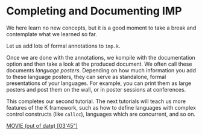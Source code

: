 <!-- Copyright (c) 2010-2019 K Team. All Rights Reserved. -->

# Completing and Documenting IMP

We here learn no new concepts, but it is a good moment to take a break
and contemplate what we learned so far.

Let us add lots of formal annotations to `imp.k`.

Once we are done with the annotations, we kompile with the documentation
option and then take a look at the produced document. We often call these
documents _language posters_. Depending on how much information you add to
these language posters, they can serve as standalone, formal presentations
of your languages. For example, you can print them as large posters and
post them on the wall, or in poster sessions at conferences.

This completes our second tutorial. The next tutorials will teach us more
features of the K framework, such as how to define languages with complex
control constructs (like `callcc`), languages which are concurrent, and so on.

[MOVIE (out of date) [03'45"]](http://youtu.be/w2t_Yx2VGVQ)

